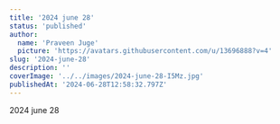 ```yaml
---
title: '2024 june 28'
status: 'published'
author:
  name: 'Praveen Juge'
  picture: 'https://avatars.githubusercontent.com/u/13696888?v=4'
slug: '2024-june-28'
description: ''
coverImage: '../../images/2024-june-28-I5Mz.jpg'
publishedAt: '2024-06-28T12:58:32.797Z'
---
```


2024 june 28